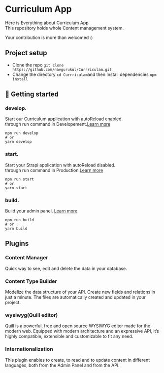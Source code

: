 # Curriculum App
Here is Everything about Curriculum App<br> 
This repository holds whole Content management system.

Your contribution is more than welcomed :)
## Project setup
- Clone the repo `git clone https://github.com/navgurukul/Currriculam.git`
- Change the directory `cd Currriculam`and then Install dependencies `npm install`  


## 🚀 Getting started 

### develop.

Start our Curriculum application with autoReload enabled.<br>
through run command in Developement.[Learn more](https://docs.strapi.io/developer-docs/latest/developer-resources/cli/CLI.html#strapi-develop)

```
npm run develop
# or
yarn develop
```

### start.

Start your Strapi application with autoReload disabled. <br>
through run command in Production.[Learn more](https://docs.strapi.io/developer-docs/latest/developer-resources/cli/CLI.html#strapi-start)

```
npm run start
# or
yarn start
```

### build.

Build your admin panel. [Learn more](https://docs.strapi.io/developer-docs/latest/developer-resources/cli/CLI.html#strapi-build)

```
npm run build
# or
yarn build
```

## Plugins
### Content Manager
Quick way to see, edit and delete the data in your database.

### Content Type Builder
Modelize the data structure of your API. Create new fields and relations in just a minute. The files are automatically created and updated in your project.

###  wysiwyg(Quill editor)
Quill is a powerful, free and open source WYSIWYG editor made for the modern web. Equipped with modern architecture and an expressive API, it’s highly compatible, extensible and customizable to fit any need.

### Internationalization
This plugin enables to create, to read and to update content in different languages, both from the Admin Panel and from the API.

